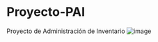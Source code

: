 # Proyecto-PAI
Proyecto de Administración de Inventario
![image](https://user-images.githubusercontent.com/123045947/218573015-abcca255-812b-45b2-b72d-78d65568f87f.png)
